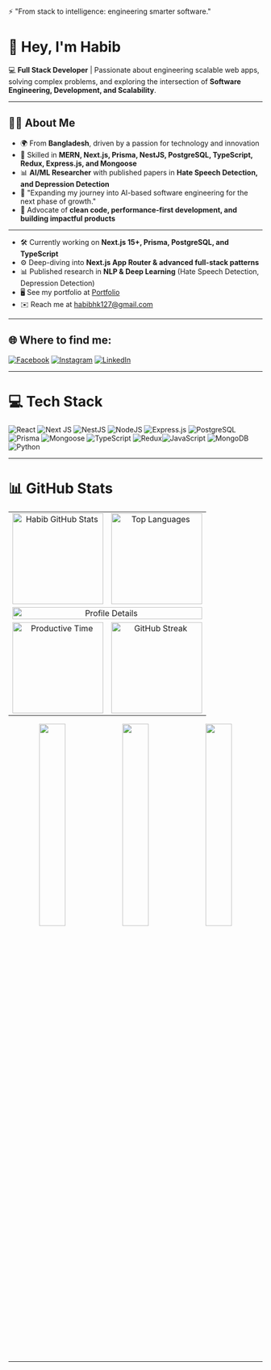 ⚡ "From stack to intelligence: engineering smarter software."

# 👋 Hey, I'm Habib  

💻 **Full Stack Developer** | Passionate about engineering scalable web apps, solving complex problems, and exploring the intersection of **Software Engineering, Development, and Scalability**.  

---

## 🙋‍♂️ About Me  
- 🌍 From **Bangladesh**, driven by a passion for technology and innovation  
- 🚀 Skilled in **MERN, Next.js, Prisma, NestJS, PostgreSQL, TypeScript, Redux, Express.js, and Mongoose**  
- 📊 **AI/ML Researcher** with published papers in **Hate Speech Detection, and Depression Detection**  
- 🔐 "Expanding my journey into AI-based software engineering for the next phase of growth."
- 🎯 Advocate of **clean code, performance-first development, and building impactful products**  

---

- 🛠️ Currently working on **Next.js 15+, Prisma, PostgreSQL, and TypeScript**  
- ⚙️ Deep-diving into **Next.js App Router & advanced full-stack patterns**  
- 📊 Published research in **NLP & Deep Learning** (Hate Speech Detection, Depression Detection)  
- 🖥️ See my portfolio at [Portfolio](https://habibb2r.site)  
- ✉️ Reach me at [habibhk127@gmail.com](mailto:habibhk127@gmail.com)  

---

## 🌐 Where to find me:
[![Facebook](https://img.shields.io/badge/Facebook-%231877F2.svg?logo=Facebook&logoColor=white)](https://facebook.com/rocking.habib) 
[![Instagram](https://img.shields.io/badge/Instagram-%23E4405F.svg?logo=Instagram&logoColor=white)](https://instagram.com/habibb2r) 
[![LinkedIn](https://img.shields.io/badge/LinkedIn-%230077B5.svg?logo=linkedin&logoColor=white)](https://linkedin.com/in/habibb2r)  

---

# 💻 Tech Stack  
![React](https://img.shields.io/badge/react-%2320232a.svg?style=for-the-badge&logo=react&logoColor=%2361DAFB) ![Next JS](https://img.shields.io/badge/Next-black?style=for-the-badge&logo=next.js&logoColor=white) ![NestJS](https://img.shields.io/badge/nestjs-E0234E?style=for-the-badge&logo=nestjs&logoColor=white)  ![NodeJS](https://img.shields.io/badge/node.js-6DA55F?style=for-the-badge&logo=node.js&logoColor=white) ![Express.js](https://img.shields.io/badge/express.js-%23404d59.svg?style=for-the-badge&logo=express&logoColor=%2361DAFB)  ![PostgreSQL](https://img.shields.io/badge/postgresql-%23336791.svg?style=for-the-badge&logo=postgresql&logoColor=white) ![Prisma](https://img.shields.io/badge/Prisma-3982CE?style=for-the-badge&logo=prisma&logoColor=white) ![Mongoose](https://img.shields.io/badge/Mongoose-%23880000.svg?style=for-the-badge&logo=mongoose&logoColor=white)  ![TypeScript](https://img.shields.io/badge/-Typescript-007acc?style=for-the-badge&labelColor=black&logo=typescript&logoColor=007acc) ![Redux](https://img.shields.io/badge/redux-%23593d88.svg?style=for-the-badge&logo=redux&logoColor=white)![JavaScript](https://img.shields.io/badge/javascript-%23323330.svg?style=for-the-badge&logo=javascript&logoColor=%23F7DF1E)  ![MongoDB](https://img.shields.io/badge/MongoDB-%234ea94b.svg?style=for-the-badge&logo=mongodb&logoColor=white) ![Python](https://img.shields.io/badge/python-3670A0?style=for-the-badge&logo=python&logoColor=ffdd54)  

---

# 📊 GitHub Stats

<div align="center">

<table>
  <tr>
    <td align="center">
      <img src="http://github-profile-summary-cards.vercel.app/api/cards/stats?username=habibb2r&theme=github_dark" alt="Habib GitHub Stats" height="180">
    </td>
    <td align="center">
      <img src="http://github-profile-summary-cards.vercel.app/api/cards/repos-per-language?username=habibb2r&theme=github_dark" alt="Top Languages" height="180">
    </td>
  </tr>

  <tr>
    <td colspan="2" align="center">
      <img src="http://github-profile-summary-cards.vercel.app/api/cards/profile-details?username=habibb2r&theme=github_dark" alt="Profile Details" width="100%">
    </td>
  </tr>

  <tr>
    <td align="center">
      <img src="http://github-profile-summary-cards.vercel.app/api/cards/productive-time?username=habibb2r&theme=github_dark&utcOffset=8" alt="Productive Time" height="180">
    </td>
    <td align="center">
      <img src="https://github-readme-streak-stats-theta-neon.vercel.app?user=habibb2r&theme=git-dark&fire=DDFE10&ring=EB9789&currStreakLabel=FFFF06&stroke=11EB27&background=45%2C000000%2C500000" alt="GitHub Streak" height="180">
    </td>
  </tr>
</table>

<!-- Pinned Projects -->
<div>
  <img src="https://github-readme-stats-habibb2r.vercel.app/api/pin?username=habibb2r&repo=marketPlace&description_lines_count=1&show_owner=true&theme=chartreuse-dark" width="32%">
  <img src="https://github-readme-stats-habibb2r.vercel.app/api/pin?username=habibb2r&repo=Advance-Backend-P1&description_lines_count=1&show_owner=true&theme=chartreuse-dark" width="32%">
  <img src="https://github-readme-stats-habibb2r.vercel.app/api/pin?username=habibb2r&repo=SPEAKIFYR&description_lines_count=1&show_owner=true&theme=chartreuse-dark" width="32%">
</div>

</div>



---


